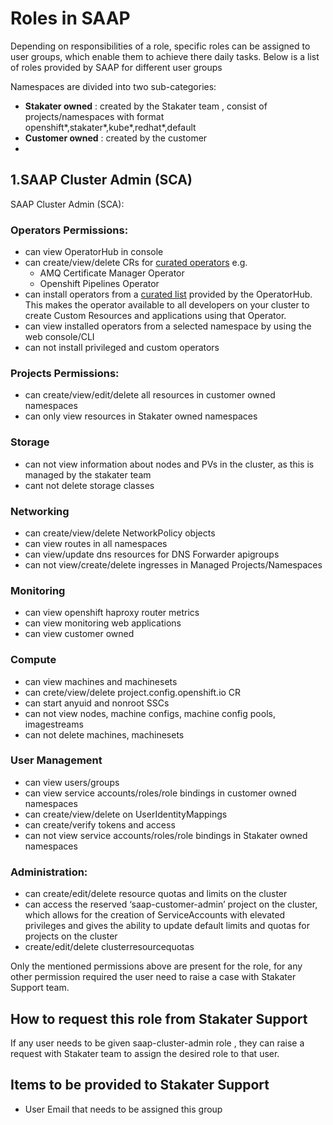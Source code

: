 # Roles in SAAP

Depending on responsibilities of a role, specific roles can be assigned to user groups, which enable them to achieve there daily tasks. Below is a list of roles provided by SAAP for different user groups

Namespaces are divided into two sub-categories:

- **Stakater owned** : created by the Stakater team , consist of projects/namespaces with format openshift*,stakater*,kube*,redhat*,default
- **Customer owned** : created by the customer
- 
## 1.SAAP Cluster Admin (SCA)

SAAP Cluster Admin (SCA):

###  Operators Permissions:
- can view OperatorHub in console
- can create/view/delete CRs for [curated operators](https://docs.cloud.stakater.com/content/sre/authentication-authorization/curated-list-operators.html) e.g.
  - AMQ Certificate Manager Operator
  - Openshift Pipelines Operator
- can install operators from a [curated list](https://docs.cloud.stakater.com/content/sre/authentication-authorization/curated-list-operators.html) provided by the OperatorHub. This makes the operator available to all developers on your cluster to create Custom Resources and applications using that Operator.
- can view installed operators from a selected namespace by using the web console/CLI
- can not install privileged and custom operators

###  Projects Permissions:
- can create/view/edit/delete all resources in customer owned namespaces
- can only view resources in Stakater owned namespaces

### Storage
- can not view information about nodes and PVs in the cluster, as this is managed by the stakater team
- cant not delete storage classes

### Networking
- can create/view/delete NetworkPolicy objects
- can view routes in all namespaces
- can view/update dns resources for DNS Forwarder apigroups
- can not view/create/delete ingresses in Managed Projects/Namespaces 

### Monitoring
- can view openshift haproxy router metrics
- can view monitoring web applications
- can view customer owned 

### Compute
- can view machines and machinesets
- can crete/view/delete project.config.openshift.io CR
- can start anyuid and nonroot SSCs
- can not view nodes, machine configs, machine config pools, imagestreams
- can not delete machines, machinesets

###  User Management
- can view users/groups
- can view service accounts/roles/role bindings in customer owned namespaces
- can create/view/delete on UserIdentityMappings
- can create/verify tokens and access
- can not view service accounts/roles/role bindings in Stakater owned namespaces 

### Administration:
- can create/edit/delete resource quotas and limits on the cluster
- can access the reserved ‘saap-customer-admin’ project on the cluster, which allows for the creation of ServiceAccounts with elevated privileges and gives the ability to update default limits and quotas for projects on the cluster
- create/edit/delete clusterresourcequotas  

Only the mentioned permissions above are present for the role, for any other permission required the user need to raise a case with Stakater Support team.

## How to request this role from Stakater Support
If any user needs to be given saap-cluster-admin role , they can raise a request with Stakater team to assign the desired role to that user.

## Items to be provided to Stakater Support
- User Email that needs to be assigned this group
